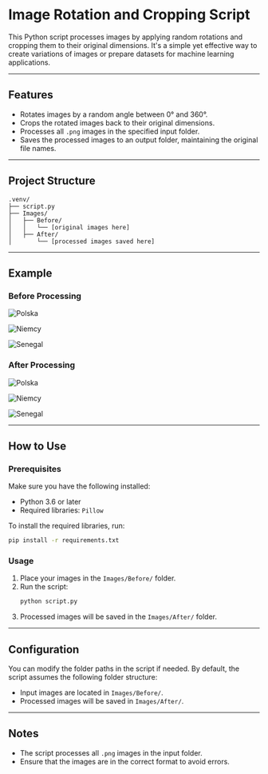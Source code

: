 
# Image Rotation and Cropping Script

This Python script processes images by applying random rotations and cropping them to their original dimensions. It's a simple yet effective way to create variations of images or prepare datasets for machine learning applications.

---

## Features
- Rotates images by a random angle between 0° and 360°.
- Crops the rotated images back to their original dimensions.
- Processes all `.png` images in the specified input folder.
- Saves the processed images to an output folder, maintaining the original file names.

---

## Project Structure
```
.venv/
├── script.py
├── Images/
│   ├── Before/
│   │   └── [original images here]
│   ├── After/
│       └── [processed images saved here]
```

---

## Example

### Before Processing
![Polska](https://github.com/user-attachments/assets/d55b0253-6b6a-4603-a4a1-788e8c79c618)

![Niemcy](https://github.com/user-attachments/assets/190e9d76-37fc-4dba-ac90-fe64687d907e)

![Senegal](https://github.com/user-attachments/assets/6a489e06-55d1-4b08-ae49-d0b3d1eda50e)

### After Processing
![Polska](https://github.com/user-attachments/assets/84c3fe55-35f9-4944-a625-079203172a49)

![Niemcy](https://github.com/user-attachments/assets/13f820d8-a908-4890-aa72-a941a25a2446)

![Senegal](https://github.com/user-attachments/assets/79609087-e812-4824-937b-05a4886217f7)

---

## How to Use

### Prerequisites
Make sure you have the following installed:
- Python 3.6 or later
- Required libraries: `Pillow`

To install the required libraries, run:
```bash
pip install -r requirements.txt
```

### Usage
1. Place your images in the `Images/Before/` folder.
2. Run the script:
   ```bash
   python script.py
   ```
3. Processed images will be saved in the `Images/After/` folder.

---

## Configuration
You can modify the folder paths in the script if needed. By default, the script assumes the following folder structure:
- Input images are located in `Images/Before/`.
- Processed images will be saved in `Images/After/`.

---

## Notes
- The script processes all `.png` images in the input folder.
- Ensure that the images are in the correct format to avoid errors.
